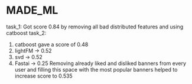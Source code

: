 # MADE_ML

task_1: Got score 0.84 by removing all bad distributed features and using catboost
task_2:
1) catboost gave a score of 0.48
2) lightFM -> 0.52
3) svd -> 0.52
4) Fastai -> 0.25
Removing already liked and disliked banners from every user and 
filling this space with the most popular banners helped to increase score to 0.535
